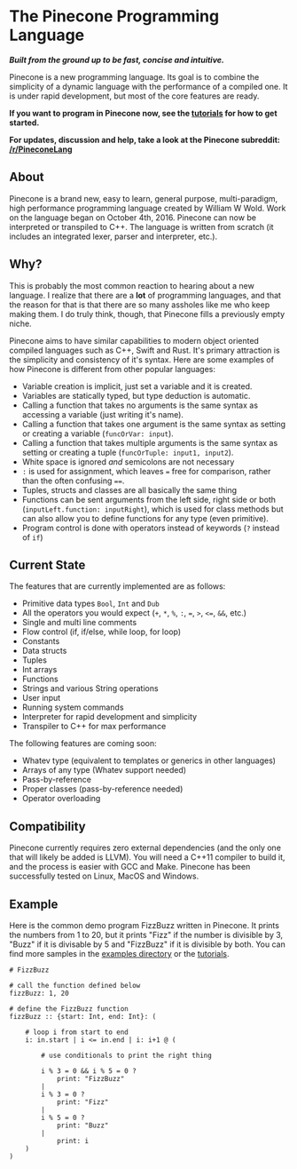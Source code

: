 # The Pinecone Programming Language
**_Built from the ground up to be fast, concise and intuitive._**

Pinecone is a new programming language. Its goal is to combine the simplicity of a dynamic language with the performance of a compiled one. It is under rapid development, but most of the core features are ready.

__If you want to program in Pinecone now, see the [tutorials](tutorials/index.md) for how to get started.__

__For updates, discussion and help, take a look at the Pinecone subreddit: [/r/PineconeLang](https://www.reddit.com/r/PineconeLang/)__


## About
Pinecone is a brand new, easy to learn, general purpose, multi-paradigm, high performance programming language created by William W Wold. Work on the language began on October 4th, 2016. Pinecone can now be interpreted or transpiled to C++. The language is written from scratch (it includes an integrated lexer, parser and interpreter, etc.).

## Why?
This is probably the most common reaction to hearing about a new language. I realize that there are a __lot__ of programming languages, and that the reason for that is that there are so many assholes like me who keep making them. I do truly think, though, that Pinecone fills a previously empty niche.

Pinecone aims to have similar capabilities to modern object oriented compiled languages such as C++, Swift and Rust. It's primary attraction is the simplicity and consistency of it's syntax. Here are some examples of how Pinecone is different from other popular languages:

* Variable creation is implicit, just set a variable and it is created.
* Variables are statically typed, but type deduction is automatic.
* Calling a function that takes no arguments is the same syntax as accessing a variable (just writing it's name).
* Calling a function that takes one argument is the same syntax as setting or creating a variable (`funcOrVar: input`).
* Calling a function that takes multiple arguments is the same syntax as setting or creating a tuple (`funcOrTuple: input1, input2`).
* White space is ignored _and_ semicolons are not necessary
* `:` is used for assignment, which leaves `=` free for comparison, rather than the often confusing `==`.
* Tuples, structs and classes are all basically the same thing
* Functions can be sent arguments from the left side, right side or both (`inputLeft.function: inputRight`), which is used for class methods but can also allow you to define functions for any type (even primitive).
* Program control is done with operators instead of keywords (`?` instead of `if`)

## Current State
The features that are currently implemented are as follows:

* Primitive data types `Bool`, `Int` and `Dub`
* All the operators you would expect (`+`, `*`, `%`, `:`, `=`, `>`, `<=`, `&&`, etc.)
* Single and multi line comments
* Flow control (if, if/else, while loop, for loop)
* Constants
* Data structs
* Tuples
* Int arrays
* Functions
* Strings and various String operations
* User input
* Running system commands
* Interpreter for rapid development and simplicity
* Transpiler to C++ for max performance

The following features are coming soon:

* Whatev type (equivalent to templates or generics in other languages)
* Arrays of any type (Whatev support needed)
* Pass-by-reference
* Proper classes (pass-by-reference needed)
* Operator overloading

## Compatibility
Pinecone currently requires zero external dependencies (and the only one that will likely be added is LLVM). You will need a C++11 compiler to build it, and the process is easier with GCC and Make. Pinecone has been successfully tested on Linux, MacOS and Windows.

## Example

Here is the common demo program FizzBuzz written in Pinecone. It prints the numbers from 1 to 20, but it prints "Fizz" if the number is divisible by 3, "Buzz" if it is divisable by 5 and "FizzBuzz" if it is divisible by both. You can find more samples in the [examples directory](https://github.com/william01110111/Pinecone/tree/master/examples) or the [tutorials](https://github.com/william01110111/Pinecone/tree/master/tutorials).

```
# FizzBuzz

# call the function defined below
fizzBuzz: 1, 20

# define the FizzBuzz function
fizzBuzz :: {start: Int, end: Int}: (

	# loop i from start to end
	i: in.start | i <= in.end | i: i+1 @ (

		# use conditionals to print the right thing

		i % 3 = 0 && i % 5 = 0 ?
			print: "FizzBuzz"
		|
		i % 3 = 0 ?
			print: "Fizz"
		|
		i % 5 = 0 ?
			print: "Buzz"
		|
			print: i
	)
)
```
